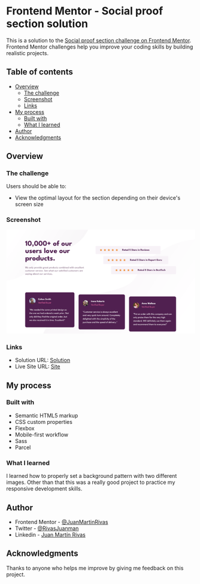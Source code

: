 # Frontend Mentor - Social proof section solution

This is a solution to the [Social proof section challenge on Frontend Mentor](https://www.frontendmentor.io/challenges/social-proof-section-6e0qTv_bA). Frontend Mentor challenges help you improve your coding skills by building realistic projects. 

## Table of contents

- [Overview](#overview)
  - [The challenge](#the-challenge)
  - [Screenshot](#screenshot)
  - [Links](#links)
- [My process](#my-process)
  - [Built with](#built-with)
  - [What I learned](#what-i-learned)
- [Author](#author)
- [Acknowledgments](#acknowledgments)

## Overview

### The challenge

Users should be able to:

- View the optimal layout for the section depending on their device's screen size

### Screenshot

![Project Screenshot](images/screenshot.png)

### Links

- Solution URL: [Solution](https://www.frontendmentor.io/solutions/social-proof-section-AZjLpm7vJH)
- Live Site URL: [Site](https://juanmartinrivas.github.io/social-proof-section-master/)

## My process

### Built with

- Semantic HTML5 markup
- CSS custom properties
- Flexbox
- Mobile-first workflow
- Sass
- Parcel

### What I learned

I learned how to properly set a background pattern with two different images. Other than that this was a really good project to practice my responsive development skills.

## Author

- Frontend Mentor - [@JuanMartinRivas](https://www.frontendmentor.io/profile/JuanMartinRivas)
- Twitter - [@RivasJuanman](https://twitter.com/RivasJuanman)
- Linkedin - [Juan Martín Rivas](https://www.linkedin.com/in/juan-mart%C3%ADn-rivas-b3253a1a8/)

## Acknowledgments

Thanks to anyone who helps me improve by giving me feedback on this project.
